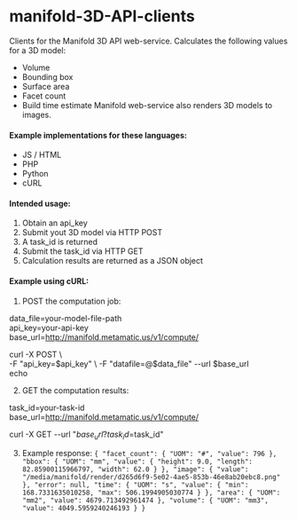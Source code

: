 # manifold-3D-API-clients
Clients for the Manifold 3D API web-service. Calculates the following values for a 3D model:
* Volume
* Bounding box
* Surface area
* Facet count
* Build time estimate
Manifold web-service also renders 3D models to images.


#### Example implementations for these languages:  
* JS / HTML
* PHP
* Python
* cURL


#### Intended usage:  
1. Obtain an api_key  
2. Submit yout 3D model via HTTP POST  
3. A task_id is returned  
4. Submit the task_id via HTTP GET  
5. Calculation results are returned as a JSON object  

#### Example using cURL:  

1. POST the computation job:  

  data_file=your-model-file-path  
  api_key=your-api-key  
  base_url=http://manifold.metamatic.us/v1/compute/  

  curl -X POST \  
    -F "api_key=$api_key" \  
    -F "datafile=@$data_file" --url $base_url  
  echo  

2. GET the computation results:  

  task_id=your-task-id  
  base_url=http://manifold.metamatic.us/v1/compute/  
  
  curl -X GET --url "$base_url?task_id=$task_id"  

3. Example response:
  `{
    "facet_count": {
      "UOM": "#",
      "value": 796
    },
    "bbox": {
      "UOM": "mm",
      "value": {
        "height": 9.0,
        "length": 82.85900115966797,
        "width": 62.0
      }
    },
    "image": {
      "value": "/media/manifold/render/d265d6f9-5e02-4ae5-853b-46e8ab20ebc8.png"
    },
    "error": null,
    "time": {
      "UOM": "s",
      "value": {
        "min": 168.7331635010258,
        "max": 506.1994905030774
      }
    },
    "area": {
      "UOM": "mm2",
      "value": 4679.713492961474
    },
    "volume": {
      "UOM": "mm3",
      "value": 4049.5959240246193
    }
  }`






